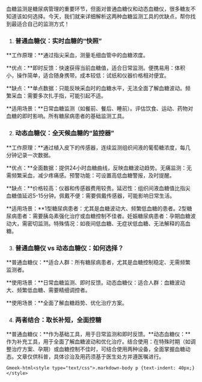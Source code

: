 血糖监测是糖尿病管理的重要环节，但面对普通血糖仪和动态血糖仪，很多糖友不知道该如何选择。今天，我们就来详细解析这两种血糖监测工具的优缺点，帮你找到最适合自己的监测方式！

1. ### 普通血糖仪：实时血糖的“快照”

**工作原理：**通过指尖采血，测量毛细血管中的血糖浓度。

**优点：**即时反馈：快速获得当前血糖值，适合日常监测。便携易用：体积小，操作简单，适合随身携带。成本较低：试纸和仪器价格相对便宜。

**缺点：**单点数据：只能反映采血时的血糖水平，无法全面了解血糖波动。频繁采血：需要多次扎手指，可能引起不适。

**适用场景：**日常血糖监测（如餐前、餐后、睡前）。评估饮食、运动、药物对血糖的即时影响。所有糖尿病患者的基础监测工具。

2. ### 动态血糖仪：全天候血糖的“监控器”

**工作原理：**通过植入皮下的传感器，连续监测组织间液的葡萄糖浓度，每几分钟记录一次数据。

**优点：**全面数据：提供24小时血糖曲线，反映血糖波动趋势。无痛监测：无需频繁采血，减少疼痛感。预警功能：可设置高低血糖警报，及时提醒。

**缺点：**价格较高：仪器和传感器费用较贵。延迟性：组织间液血糖值比指尖血糖值延迟5-15分钟。佩戴不便：需要佩戴传感器，可能影响日常生活。

**适用场景：**1型糖尿病患者：尤其是血糖波动大、频繁低血糖的患者。2型糖尿病患者：需要胰岛素强化治疗或血糖控制不佳者。妊娠糖尿病患者：孕期血糖波动大，需密切监测。特殊情况：如夜间低血糖、无症状低血糖、无法解释的高血糖。

3. ### 普通血糖仪 vs 动态血糖仪：如何选择？

**普通血糖仪：**适合人群：所有糖尿病患者，尤其是血糖控制稳定、无需频繁监测者。

**使用场景：**日常血糖监测、即时反馈。动态血糖仪：适合人群：血糖波动大、频繁低血糖、需要精细调控者。

**使用场景：**全面了解血糖趋势、优化治疗方案。

4. ### 两者结合：取长补短，全面控糖

**普通血糖仪：**作为基础工具，用于日常监测和即时反馈。**动态血糖仪：**作为补充工具，用于全面了解血糖波动和优化治疗。结合使用：在特殊时期（如调整治疗方案、孕期）或血糖控制不佳时，可结合使用两种设备，全面掌握血糖动态。文章仅供科普，具体诊治及用药须基于医生处方并遵医嘱进行。

`Gmeek-html<style type="text/css">.markdown-body p {text-indent: 40px;}</style>`